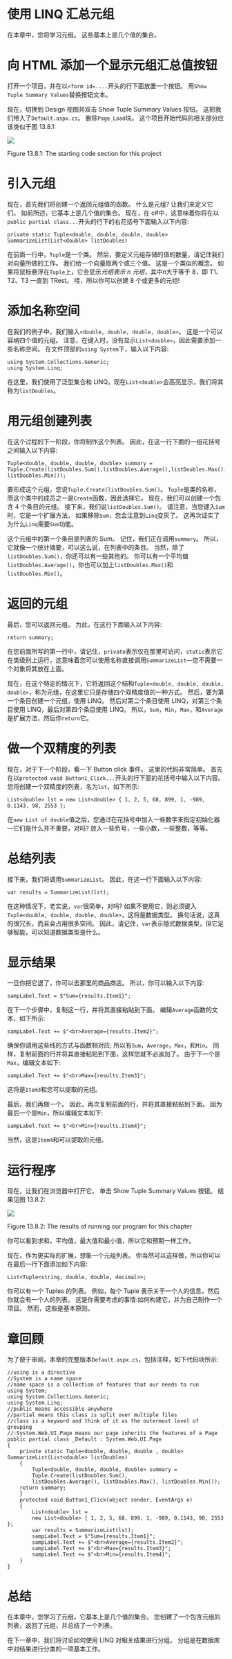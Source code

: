 # 使用 LINQ 汇总元组

在本章中，您将学习元组。 这些基本上是几个值的集合。

# 向 HTML 添加一个显示元组汇总值按钮

打开一个项目，并在以`<form id=....`开头的行下面放置一个按钮。 用`Show Tuple Summary Values`替换按钮文本。

现在，切换到 Design 视图并双击 Show Tuple Summary Values 按钮。 这把我们带入了`Default.aspx.cs`。 删除`Page_Load`块。 这个项目开始代码的相关部分应该类似于图 13.8.1:

![](assets/6581fa35-4585-454e-987f-74c68a0b8fab.png)

Figure 13.8.1: The starting code section for this project

# 引入元组

现在，首先我们将创建一个返回元组值的函数。 什么是元组? 让我们来定义它们。 如前所述，它基本上是几个值的集合。 现在，在 c#中，这意味着你将在以`public partial class...`开头的行下的右花括号下面输入以下内容:

```
private static Tuple<double, double, double, double> SummarizeList(List<double> listDoubles)
```

在前面一行中，`Tuple`是一个类。 然后，要定义元组存储的值的数量，请记住我们对向量所做的工作。 我们给一个向量取两个或三个值。 这是一个类似的概念。 如果将鼠标悬浮在`Tuple`上，它会显示*元组表示 n 元组*，其中*n*大于等于 8，即 T1、T2、T3 一直到 TRest。 哇，所以你可以创建 8 个或更多的元组!

# 添加名称空间

在我们的例子中，我们输入`<double, double, double, double>`。 这是一个可以容纳四个值的元组。 注意，在键入时，没有显示`List<double>`，因此需要添加一些名称空间。 在文件顶部的`using System`下，输入以下内容:

```
using System.Collections.Generic;
using System.Linq;
```

在这里，我们使用了泛型集合和 LINQ，现在`List<double>`会高亮显示，我们将其称为`listDoubles`。

# 用元组创建列表

在这个过程的下一阶段，你将制作这个列表。 因此，在这一行下面的一组花括号之间输入以下内容:

```
Tuple<double, double, double, double> summary = Tuple.Create(listDoubles.Sum(),listDoubles.Average(),listDoubles.Max(), listDoubles.Min());
```

要形成这个元组，您说`Tuple.Create(listDoubles.Sum()`。 `Tuple`是类的名称，而这个类中的成员之一是`Create`函数，因此选择它。 现在，我们可以创建一个包含 4 个条目的元组。 接下来，我们说`listDoubles.Sum()`。 请注意，当您键入`Sum`时，它是一个扩展方法。 如果移除`Sum`，您会注意到`Linq`变灰了。 这再次证实了为什么`Linq`需要`Sum`功能。

这个元组中的第一个条目是列表的 Sum。 记住，我们正在调用`summary`。 所以，它就像一个统计摘要，可以这么说，在列表中的条目。 当然，除了`listDoubles.Sum()`，你还可以有一些其他的。 你可以有一个平均值`listDoubles.Average()`，你也可以加上`listDoubles.Max()`和`listDoubles.Min()`。

# 返回的元组

最后，您可以返回元组。 为此，在这行下面输入以下内容:

```
return summary;
```

在您前面所写的第一行中，请记住，`private`表示仅在那里可访问，`static`表示它在类级别上运行，这意味着您可以使用名称直接调用`SummarizeList`—您不需要一个对象将其放在上面。

现在，在这个特定的情况下，它将返回这个结构`Tuple<double, double, double, double>`，称为元组，在这里它只是存储四个双精度值的一种方式。 然后，要为第一个条目创建一个元组，使用 LINQ。 然后对第二个条目使用 LINQ，对第三个条目使用 LINQ，最后对第四个条目使用 LINQ。 所以，`Sum`，`Min`，`Max`，和`Average`是扩展方法，然后你`return`它。

# 做一个双精度的列表

现在，对于下一个阶段，看一下 Button click 事件。 这里的代码非常简单。 首先在以`protected void Button1_Click...`开头的行下面的花括号中输入以下内容。 您将创建一个双精度的列表，名为`lst`，如下所示:

```
List<double> lst = new List<double> { 1, 2, 5, 68, 899, 1, -989, 0.1143, 98, 2553 };
```

在`new List of double`值之后，您通过在花括号中加入一些数字来指定初始化器—它们是什么并不重要，对吗? 放入一些负号，一些小数，一些整数，等等。

# 总结列表

接下来，我们将调用`SummarizeList`。 因此，在这一行下面输入以下内容:

```
var results = SummarizeList(lst);
```

在这种情况下，老实说，`var`很简单，对吗? 如果不使用它，则必须键入`Tuple<double, double, double, double>`，这将是数据类型。 换句话说，这真的很冗长，而且会占用很多空间。 因此，请记住，`var`表示隐式数据类型，但它足够智能，可以知道数据类型是什么。

# 显示结果

一旦你把它退了，你可以去那里的商品商店。 所以，你可以输入以下内容:

```
sampLabel.Text = $"Sum={results.Item1}";
```

在下一个步骤中，复制这一行，并将其直接粘贴到下面。 编辑`Average`函数的文本，如下所示:

```
sampLabel.Text += $"<br>Average={results.Item2}";
```

确保你调用这些线的方式与函数相对应; 所以有`Sum`，`Average`，`Max`，和`Min`。 同样，复制前面的行并将其直接粘贴到下面，这样您就不必追加了。 由于下一个是`Max`，编辑文本如下:

```
sampLabel.Text += $"<br>Max={results.Item3}";
```

这将是`Item3`和您可以提取的元组。

最后，我们再做一个。 因此，再次复制前面的行，并将其直接粘贴到下面。 因为最后一个是`Min`，所以编辑文本如下:

```
sampLabel.Text += $"<br>Min={results.Item4}";
```

当然，这是`Item4`和可以提取的元组。

# 运行程序

现在，让我们在浏览器中打开它。 单击 Show Tuple Summary Values 按钮。 结果见图 13.8.2:

![](assets/f410621e-d778-4afc-8ae5-8fef0f74b4e0.png)

Figure 13.8.2: The results of running our program for this chapter

你可以看到求和，平均值，最大值和最小值，所以它和预期一样工作。

现在，作为更实际的扩展，想象一个元组列表。 你当然可以这样做，所以你可以在最后一行下面添加如下内容:

```
List<Tuple<string, double, double, decimal>>;
```

你可以有一个 Tuples 的列表。 例如，每个 Tuple 表示关于一个人的信息，然后你就会有一个人的列表。 这是你需要考虑的事情:如何构建它，并为自己制作一个项目。 然而，这些是基本原则。

# 章回顾

为了便于审阅，本章的完整版本`Default.aspx.cs`，包括注释，如下代码块所示:

```
//using is a directive
//System is a name space
//name space is a collection of features that our needs to run
using System;
using System.Collections.Generic;
using System.Linq;
//public means accessible anywhere
//partial means this class is split over multiple files
//class is a keyword and think of it as the outermost level of grouping
//:System.Web.UI.Page means our page inherits the features of a Page
public partial class _Default : System.Web.UI.Page
{
    private static Tuple<double, double, double , double> SummarizeList(List<double> listDoubles)
    {
        Tuple<double, double, double, double> summary = 
        Tuple.Create(listDoubles.Sum(),
        listDoubles.Average(), listDoubles.Max(), listDoubles.Min());
    return summary;
    }
    protected void Button1_Click(object sender, EventArgs e)
    {
        List<double> lst = 
        new List<double> { 1, 2, 5, 68, 899, 1, -989, 0.1143, 98, 2553 };
        var results = SummarizeList(lst);
        sampLabel.Text = $"Sum={results.Item1}";
        sampLabel.Text += $"<br>Average={results.Item2}";
        sampLabel.Text += $"<br>Max={results.Item3}";
        sampLabel.Text += $"<br>Min={results.Item4}";
    }
}
```

# 总结

在本章中，您学习了元组，它基本上是几个值的集合。 您创建了一个包含元组的列表，返回了元组，并总结了一个列表。

在下一章中，我们将讨论如何使用 LINQ 对相关结果进行分组。 分组是在数据库中对结果进行分类的一项基本工作。